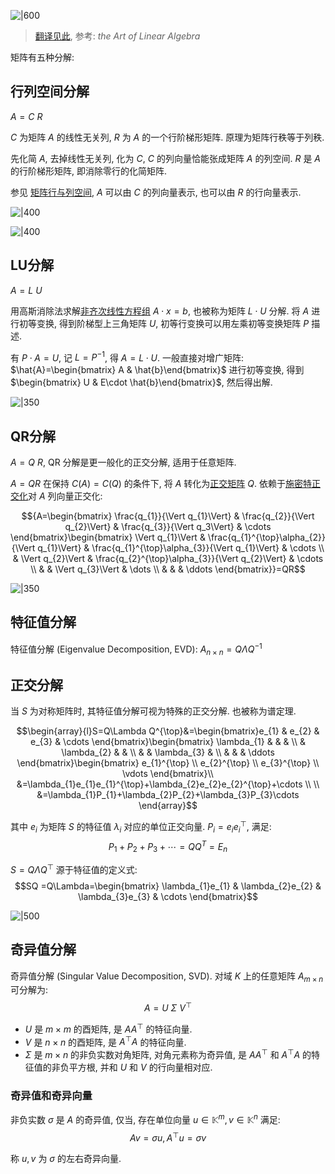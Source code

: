 ![|600](../../attach/Pasted%20image%2020230803211419.png)

> [翻译见此](../../attach/Pasted%20image%2020230803211454.png), 参考: *the Art of Linear Algebra*

矩阵有五种分解: 

## 行列空间分解

$A=C\ R$

$C$ 为矩阵 $A$ 的线性无关列, $R$ 为 $A$ 的一个行阶梯形矩阵. 原理为矩阵行秩等于列秩.

先化简 $A$, 去掉线性无关列, 化为 $C$, $C$ 的列向量恰能张成矩阵 $A$ 的列空间. $R$ 是 $A$ 的行阶梯形矩阵, 即消除零行的化简矩阵. 

参见 [矩阵行与列空间](矩阵运算.md), $A$ 可以由 $C$ 的列向量表示, 也可以由 $R$ 的行向量表示.

![|400](../../attach/Pasted%20image%2020230805214731.png)

![|400](../../attach/Pasted%20image%2020230805215507.png)

## LU分解

$A=L\ U$

用高斯消除法求解[非齐次线性方程组](线性方程组问题/线性方程组的解.md) $A\cdot x=b$, 也被称为矩阵 $L\cdot U$ 分解. 将 $A$ 进行初等变换, 得到阶梯型上三角矩阵 $U$, 初等行变换可以用左乘初等变换矩阵 $P$ 描述.

有 $P\cdot A=U$, 记 $L=P^{-1}$, 得 $A=L\cdot U$. 一般直接对增广矩阵: $\hat{A}=\begin{bmatrix} A  & \hat{b}\end{bmatrix}$ 进行初等变换, 得到 $\begin{bmatrix} U & E\cdot \hat{b}\end{bmatrix}$, 然后得出解.

![|350](../../attach/Pasted%20image%2020230806175213.png)

## QR分解

$A=Q\ R$, QR 分解是更一般化的正交分解, 适用于任意矩阵.

$A=QR$ 在保持 $C(A)=C(Q)$ 的条件下, 将 $A$ 转化为[正交矩阵](矩阵相似.md#正交矩阵) $Q$. 依赖于[施密特正交化](向量空间/施密特向量正交化.md)对 $A$ 列向量正交化:

$${A=\begin{bmatrix}
\frac{q_{1}}{\Vert q_{1}\Vert} & \frac{q_{2}}{\Vert q_{2}\Vert} & \frac{q_{3}}{\Vert q_3\Vert} & \cdots 
\end{bmatrix}\begin{bmatrix}
\Vert q_{1}\Vert & \frac{q_{1}^{\top}\alpha_{2}}{\Vert q_{1}\Vert} & \frac{q_{1}^{\top}\alpha_{3}}{\Vert q_{1}\Vert} & \cdots  \\
 & \Vert q_{2}\Vert &  \frac{q_{2}^{\top}\alpha_{3}}{\Vert q_{2}\Vert} & \cdots \\ 
 &    & \Vert q_{3}\Vert & \dots \\
 &  &  & \ddots 
\end{bmatrix}}=QR$$

![|350](../../attach/Pasted%20image%2020230806180207.png)

## 特征值分解

特征值分解 (Eigenvalue Decomposition, EVD): $A_{n\times n}=Q\Lambda Q^{-1}$

## 正交分解

当 $S$ 为对称矩阵时, 其特征值分解可视为特殊的正交分解. 也被称为谱定理.

$$\begin{array}{l}S=Q\Lambda Q^{\top}&=\begin{bmatrix}e_{1} & e_{2} & e_{3} & \cdots \end{bmatrix}\begin{bmatrix}
\lambda_{1} &  &  &  \\
 & \lambda_{2} &  &  \\
 &  & \lambda_{3} &  \\
 &  &  &  \ddots
\end{bmatrix}\begin{bmatrix}
e_{1}^{\top} \\ e_{2}^{\top} \\ e_{3}^{\top} \\ \vdots
\end{bmatrix}\\
&=\lambda_{1}e_{1}e_{1}^{\top}+\lambda_{2}e_{2}e_{2}^{\top}+\cdots \\ \\
&=\lambda_{1}P_{1}+\lambda_{2}P_{2}+\lambda_{3}P_{3}\cdots 
\end{array}$$

其中 $e_{i}$ 为矩阵 $S$ 的特征值 $\lambda_{i}$ 对应的单位正交向量. $P_{i}=e_{i}e_{i}^{\top}$, 满足: $$P_{1}+P_{2}+P_{3}+\cdots =QQ^{T}=E_{n}$$

$S=Q\Lambda Q^{\top}$ 源于特征值的定义式: $$SQ =Q\Lambda=\begin{bmatrix}
\lambda_{1}e_{1} & \lambda_{2}e_{2}  & \lambda_{3}e_{3} & \cdots 
\end{bmatrix}$$

![|500](../../attach/线性代数_矩阵正交分解.png)

## 奇异值分解

奇异值分解 (Singular Value Decomposition, SVD). 对域 $K$ 上的任意矩阵 $A_{m\times n}$ 可分解为: $$A=U\ \Sigma\ V^{\top}$$

- $U$ 是 $m\times m$ 的酉矩阵, 是 $AA^{\top}$ 的特征向量.
- $V$ 是 $n\times n$ 的酉矩阵, 是 $A^{\top}A$ 的特征向量.
- $\Sigma$ 是 $m\times n$ 的非负实数对角矩阵, 对角元素称为奇异值, 是 $AA^\top$ 和 $A^{\top}A$ 的特征值的非负平方根, 并和 $U$ 和 $V$ 的行向量相对应.

### 奇异值和奇异向量

非负实数 $\sigma$ 是 $A$ 的奇异值, 仅当, 存在单位向量 $u\in\mathbb{K}^{m}, v\in\mathbb{K}^{n}$ 满足: $$Av=\sigma u,A^{\top}u=\sigma v$$

称 $u,v$ 为 $\sigma$ 的左右奇异向量.